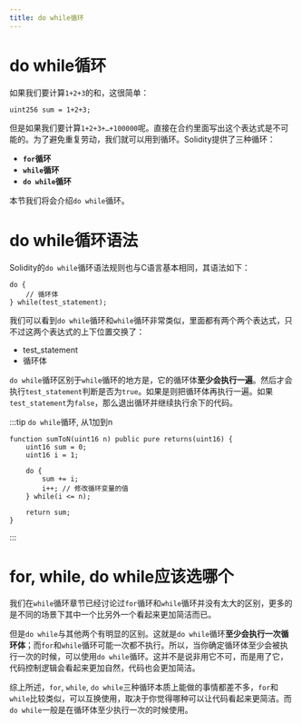```yaml
---
title: do while循环
---
```


# do while循环

如果我们要计算`1+2+3`的和，这很简单：

```solidity
uint256 sum = 1+2+3;
```

但是如果我们要计算`1+2+3+…+100000`呢。直接在合约里面写出这个表达式是不可能的。为了避免重复劳动，我们就可以用到循环。Solidity提供了三种循环：

- **`for`循环**
- **`while`循环**
- **`do while`循环**

本节我们将会介绍`do while`循环。

# do while循环语法

Solidity的`do while`循环语法规则也与C语言基本相同，其语法如下：

```solidity
do {
    // 循环体
} while(test_statement);
```

我们可以看到`do while`循环和`while`循环非常类似，里面都有两个两个表达式，只不过这两个表达式的上下位置交换了：

* test_statement
* 循环体

`do while`循环区别于`while`循环的地方是，它的循环体**至少会执行一遍**。然后才会执行`test_statement`判断是否为`true`。如果是则把循环体再执行一遍。如果`test_statement`为`false`，那么退出循环并继续执行余下的代码。

:::tip `do while`循环, 从1加到n
```solidity
function sumToN(uint16 n) public pure returns(uint16) {
    uint16 sum = 0;
    uint16 i = 1; 

    do {
        sum += i;
        i++; // 修改循环变量的值
    } while(i <= n);
    
    return sum;
}
```
:::

# for, while, do while应该选哪个
我们在`while`循环章节已经讨论过`for`循环和`while`循环并没有太大的区别，更多的是不同的场景下其中一个比另外一个看起来更加简洁而已。 

但是`do while`与其他两个有明显的区别。这就是`do while`循环**至少会执行一次循环体**；而`for`和`while`循环可能一次都不执行。所以，当你确定循环体至少会被执行一次的时候，可以使用`do while`循环。这并不是说非用它不可，而是用了它，代码控制逻辑会看起来更加自然，代码也会更加简洁。

综上所述，`for`, `while`, `do while`三种循环本质上能做的事情都差不多，`for`和`while`比较类似，可以互换使用，取决于你觉得哪种可以让代码看起来更简洁。而`do while`一般是在循环体至少执行一次的时候使用。

